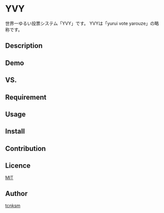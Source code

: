 YVY
====

世界一ゆるい投票システム「YVY」です。
YVYは「yurui vote yarouze」の略称です。

## Description

## Demo

## VS. 

## Requirement

## Usage

## Install

## Contribution

## Licence

[MIT](https://github.com/tcnksm/tool/blob/master/LICENCE)

## Author

[tcnksm](https://github.com/tcnksm)
